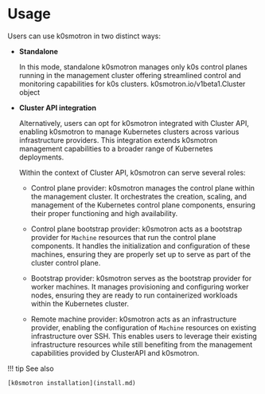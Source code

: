 # Usage

Users can use k0smotron in two distinct ways:

* **Standalone**

  In this mode, standalone k0smotron manages only k0s control planes running
  in the management cluster offering streamlined control and monitoring capabilities
  for k0s clusters. k0smotron.io/v1beta1.Cluster object

* **Cluster API integration**

  Alternatively, users can opt for k0smotron integrated with Cluster API,
  enabling k0smotron to manage Kubernetes clusters across various infrastructure
  providers. This integration extends k0smotron management capabilities to a broader
  range of Kubernetes deployments.

  [comment]: # (k0smotron.io/v1beta1.Cluster)

  Within the context of Cluster API, k0smotron can serve several roles:

  * Control plane provider: k0smotron manages the control plane within the management cluster.
    It orchestrates the creation, scaling, and management of the Kubernetes control plane
    components, ensuring their proper functioning and high availability.

    [comment]: # (controlplane.cluster.x-k8s.io/v1beta1.K0smotronControlPlane)

  * Control plane bootstrap provider: k0smotron acts as a bootstrap provider for `Machine`
    resources that run the control plane components. It handles the initialization and
    configuration of these machines, ensuring they are properly set up to serve as part
    of the cluster control plane.

  * Bootstrap provider: k0smotron serves as the bootstrap provider for worker machines.
    It manages provisioning and configuring worker nodes, ensuring they are ready
    to run containerized workloads within the Kubernetes cluster.

  * Remote machine provider: k0smotron acts as an infrastructure provider, enabling
    the configuration of `Machine` resources on existing infrastructure over SSH.
    This enables users to leverage their existing infrastructure resources while
    still benefiting from the management capabilities provided by ClusterAPI and k0smotron.

!!! tip See also

    [k0smotron installation](install.md)
